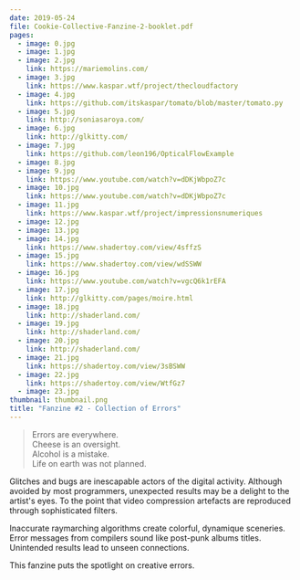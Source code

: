 ```yaml
---
date: 2019-05-24
file: Cookie-Collective-Fanzine-2-booklet.pdf
pages:
  - image: 0.jpg
  - image: 1.jpg
  - image: 2.jpg
    link: https://mariemolins.com/
  - image: 3.jpg
    link: https://www.kaspar.wtf/project/thecloudfactory
  - image: 4.jpg
    link: https://github.com/itskaspar/tomato/blob/master/tomato.py
  - image: 5.jpg
    link: http://soniasaroya.com/
  - image: 6.jpg
    link: http://glkitty.com/
  - image: 7.jpg
    link: https://github.com/leon196/OpticalFlowExample
  - image: 8.jpg
  - image: 9.jpg
    link: https://www.youtube.com/watch?v=dDKjWbpoZ7c
  - image: 10.jpg
    link: https://www.youtube.com/watch?v=dDKjWbpoZ7c
  - image: 11.jpg
    link: https://www.kaspar.wtf/project/impressionsnumeriques
  - image: 12.jpg
  - image: 13.jpg
  - image: 14.jpg
    link: https://www.shadertoy.com/view/4sffzS
  - image: 15.jpg
    link: https://www.shadertoy.com/view/wdSSWW
  - image: 16.jpg
    link: https://www.youtube.com/watch?v=vgcQ6k1rEFA
  - image: 17.jpg
    link: http://glkitty.com/pages/moire.html
  - image: 18.jpg
    link: http://shaderland.com/
  - image: 19.jpg
    link: http://shaderland.com/
  - image: 20.jpg
    link: http://shaderland.com/
  - image: 21.jpg
    link: https://shadertoy.com/view/3sBSWW
  - image: 22.jpg
    link: https://shadertoy.com/view/WtfGz7
  - image: 23.jpg
thumbnail: thumbnail.png
title: "Fanzine #2 - Collection of Errors"
---
```


> Errors are everywhere.  
> Cheese is an oversight.  
> Alcohol is a mistake.  
> Life on earth was not planned.

Glitches and bugs are inescapable actors of the digital activity. Although avoided by most programmers, unexpected results may be a delight to the artist's eyes. To the point that video compression artefacts are reproduced through sophisticated filters.

Inaccurate raymarching algorithms create colorful, dynamique sceneries. Error messages from compilers sound like post-punk albums titles. Unintended results lead to unseen connections.

This fanzine puts the spotlight on creative errors.
